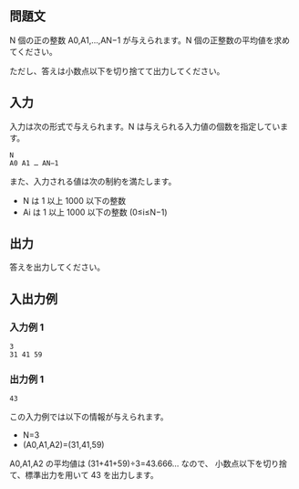 ## 問題文

N 個の正の整数 A0​,A1​,…,AN−1​ が与えられます。N 個の正整数の平均値を求めてください。

ただし、答えは小数点以下を切り捨てて出力してください。

## 入力

入力は次の形式で与えられます。N は与えられる入力値の個数を指定しています。

```text
N
A0 A1 … AN−1
```

また、入力される値は次の制約を満たします。

- N は 1 以上 1000 以下の整数
- Ai​ は 1 以上 1000 以下の整数 (0≤i≤N−1)

## 出力

答えを出力してください。

## 入出力例

### 入力例 1

```text
3
31 41 59
```

### 出力例 1

```text
43
```

この入力例では以下の情報が与えられます。

- N=3
- (A0​,A1​,A2​)=(31,41,59)

A0​,A1​,A2​ の平均値は (31+41+59)÷3=43.666… なので、
小数点以下を切り捨て、標準出力を用いて 43 を出力します。
